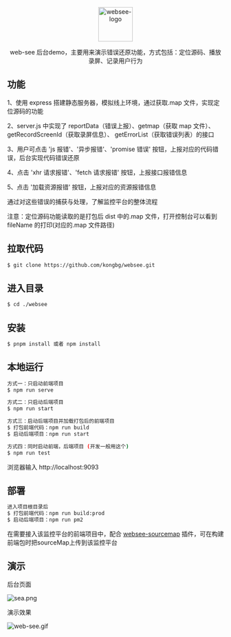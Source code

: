 <div align="center">
    <a href="#" target="_blank">
    <img src="https://i.postimg.cc/bN7f4YY3/logo.png" alt="websee-logo" height="80">
    </a>
    <p>web-see 后台demo，主要用来演示错误还原功能，方式包括：定位源码、播放录屏、记录用户行为</p>
</div>

## 功能

1、使用 express 搭建静态服务器，模拟线上环境，通过获取.map 文件，实现定位源码的功能

2、server.js 中实现了 reportData（错误上报）、getmap（获取 map 文件）、getRecordScreenId（获取录屏信息）、 getErrorList（获取错误列表）的接口

3、用户可点击 'js 报错'、'异步报错'、'promise 错误' 按钮，上报对应的代码错误，后台实现代码错误还原

4、点击 'xhr 请求报错'、'fetch 请求报错' 按钮，上报接口报错信息

5、点击 '加载资源报错' 按钮，上报对应的资源报错信息

通过对这些错误的捕获与处理，了解监控平台的整体流程

注意：定位源码功能读取的是打包后 dist 中的.map 文件，打开控制台可以看到 fileName 的打印(对应的.map 文件路径)


## 拉取代码

```bash
$ git clone https://github.com/kongbg/websee.git
```

## 进入目录

```bash
$ cd ./websee
```

## 安装

```bash
$ pnpm install 或者 npm install
```

## 本地运行

```bash
方式一：只启动前端项目
$ npm run serve

方式二：只启动后端项目
$ npm run start

方式三：启动后端项目并加载打包后的前端项目
$ 打包前端代码：npm run build
$ 启动后端项目：npm run start

方式四：同时启动前端，后端项目 (开发一般用这个)
$ npm run test
```

浏览器输入 http://localhost:9093


## 部署
```bash
进入项目根目录后
$ 打包前端代码：npm run build:prod
$ 启动后端项目：npm run pm2
```

 在需要接入该监控平台的前端项目中，配合 [websee-sourcemap](https://www.npmjs.com/package/websee-sourcemap) 插件，可在构建前端包时把sourceMap上传到该监控平台

## 演示

后台页面

![sea.png](https://p1-juejin.byteimg.com/tos-cn-i-k3u1fbpfcp/93521acd7dd0499295bcd336a8a55fbc~tplv-k3u1fbpfcp-watermark.image?)

演示效果

![web-see.gif](https://p9-juejin.byteimg.com/tos-cn-i-k3u1fbpfcp/1ca730fd02164501a82eb492a6bf8583~tplv-k3u1fbpfcp-watermark.image?)
